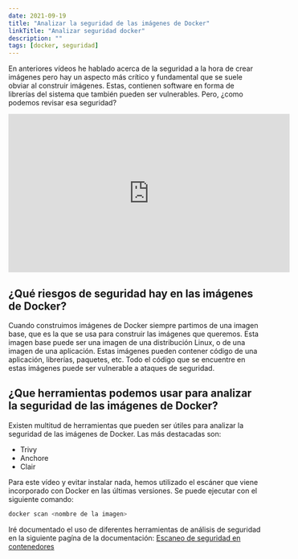 ```yaml
---
date: 2021-09-19
title: "Analizar la seguridad de las imágenes de Docker"
linkTitle: "Analizar seguridad docker"
description: ""
tags: [docker, seguridad]
---
```


En anteriores vídeos he hablado acerca de la seguridad a la hora de crear imágenes pero hay un aspecto más crítico y fundamental que se suele obviar al construir imágenes. Estas, contienen software en forma de librerías del sistema que también pueden ser vulnerables. Pero, ¿como podemos revisar esa seguridad?

<iframe width="560" height="315" src="https://www.youtube.com/embed/XmGEMOgI9-g" title="YouTube video player" frameborder="0" allow="accelerometer; autoplay; clipboard-write; encrypted-media; gyroscope; picture-in-picture" allowfullscreen></iframe>


## ¿Qué riesgos de seguridad hay en las imágenes de Docker?
Cuando construimos imágenes de Docker siempre partimos de una imagen base, que es la que se usa para construir las imágenes que queremos. Esta imagen base puede ser una imagen de una distribución Linux, o de una imagen de una aplicación. Estas imágenes pueden contener código de una aplicación, librerías, paquetes, etc. Todo el código que se encuentre en estas imágenes puede ser vulnerable a ataques de seguridad.

## ¿Que herramientas podemos usar para analizar la seguridad de las imágenes de Docker?
Existen multitud de herramientas que pueden ser útiles para analizar la seguridad de las imágenes de Docker. Las más destacadas son:
* Trivy
* Anchore
* Clair

Para este vídeo y evitar instalar nada, hemos utilizado el escáner que viene incorporado con Docker en las últimas versiones. Se puede ejecutar con el siguiente comando:

```bash
docker scan <nombre de la imagen>
```

Iré documentado el uso de diferentes herramientas de análisis de seguridad en la siguiente pagína de la documentación:
[Escaneo de seguridad en contenedores](/docs/contenedores/analizar_contenedores/)